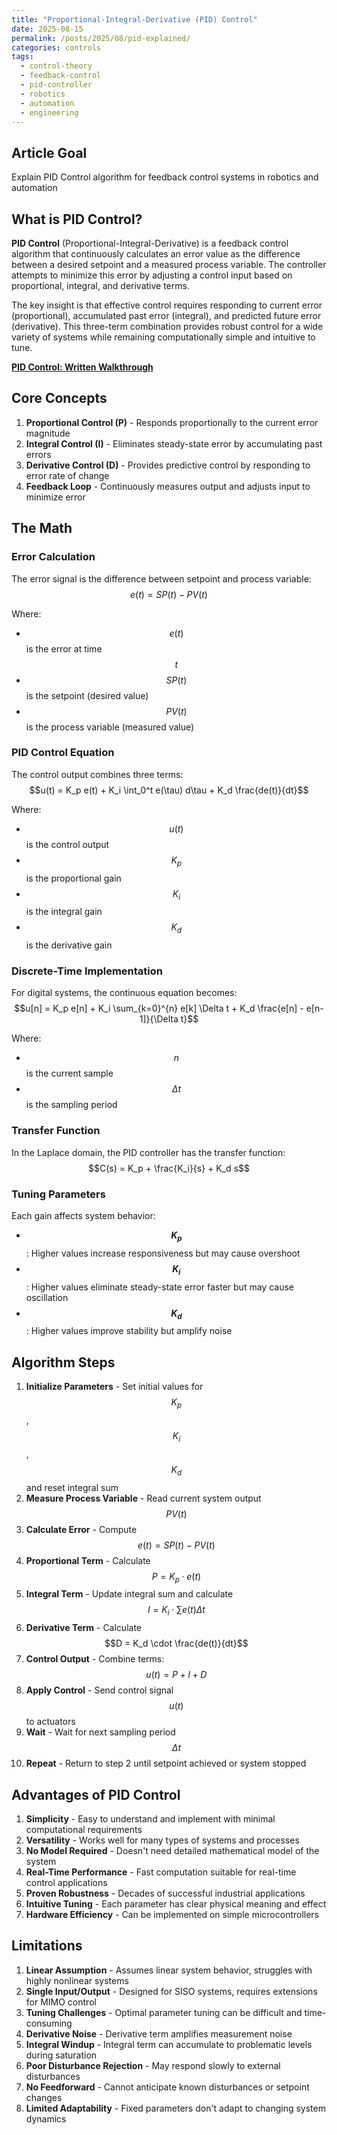 ```yaml
---
title: "Proportional-Integral-Derivative (PID) Control"
date: 2025-08-15
permalink: /posts/2025/08/pid-explained/
categories: controls
tags:
  - control-theory
  - feedback-control
  - pid-controller
  - robotics
  - automation
  - engineering
---
```


## Article Goal
Explain PID Control algorithm for feedback control systems in robotics and automation

## What is PID Control?
**PID Control** (Proportional-Integral-Derivative) is a feedback control algorithm that continuously calculates an error value as the difference between a desired setpoint and a measured process variable. The controller attempts to minimize this error by adjusting a control input based on proportional, integral, and derivative terms.

The key insight is that effective control requires responding to current error (proportional), accumulated past error (integral), and predicted future error (derivative). This three-term combination provides robust control for a wide variety of systems while remaining computationally simple and intuitive to tune.

**[PID Control: Written Walkthrough](/files/PID.pdf)**

## Core Concepts
1. **Proportional Control (P)** - Responds proportionally to the current error magnitude
2. **Integral Control (I)** - Eliminates steady-state error by accumulating past errors
3. **Derivative Control (D)** - Provides predictive control by responding to error rate of change
4. **Feedback Loop** - Continuously measures output and adjusts input to minimize error

## The Math

### Error Calculation
The error signal is the difference between setpoint and process variable:
$$e(t) = SP(t) - PV(t)$$

Where:
- $$e(t)$$ is the error at time $$t$$
- $$SP(t)$$ is the setpoint (desired value)
- $$PV(t)$$ is the process variable (measured value)

### PID Control Equation
The control output combines three terms:
$$u(t) = K_p e(t) + K_i \int_0^t e(\tau) d\tau + K_d \frac{de(t)}{dt}$$

Where:
- $$u(t)$$ is the control output
- $$K_p$$ is the proportional gain
- $$K_i$$ is the integral gain  
- $$K_d$$ is the derivative gain

### Discrete-Time Implementation
For digital systems, the continuous equation becomes:
$$u[n] = K_p e[n] + K_i \sum_{k=0}^{n} e[k] \Delta t + K_d \frac{e[n] - e[n-1]}{\Delta t}$$

Where:
- $$n$$ is the current sample
- $$\Delta t$$ is the sampling period

### Transfer Function
In the Laplace domain, the PID controller has the transfer function:
$$C(s) = K_p + \frac{K_i}{s} + K_d s$$

### Tuning Parameters
Each gain affects system behavior:
- **$$K_p$$**: Higher values increase responsiveness but may cause overshoot
- **$$K_i$$**: Higher values eliminate steady-state error faster but may cause oscillation
- **$$K_d$$**: Higher values improve stability but amplify noise

## Algorithm Steps
1. **Initialize Parameters** - Set initial values for $$K_p$$, $$K_i$$, $$K_d$$ and reset integral sum
2. **Measure Process Variable** - Read current system output $$PV(t)$$
3. **Calculate Error** - Compute $$e(t) = SP(t) - PV(t)$$
4. **Proportional Term** - Calculate $$P = K_p \cdot e(t)$$
5. **Integral Term** - Update integral sum and calculate $$I = K_i \cdot \sum e(t) \Delta t$$
6. **Derivative Term** - Calculate $$D = K_d \cdot \frac{de(t)}{dt}$$
7. **Control Output** - Combine terms: $$u(t) = P + I + D$$
8. **Apply Control** - Send control signal $$u(t)$$ to actuators
9. **Wait** - Wait for next sampling period $$\Delta t$$
10. **Repeat** - Return to step 2 until setpoint achieved or system stopped

## Advantages of PID Control
1. **Simplicity** - Easy to understand and implement with minimal computational requirements
2. **Versatility** - Works well for many types of systems and processes
3. **No Model Required** - Doesn't need detailed mathematical model of the system
4. **Real-Time Performance** - Fast computation suitable for real-time control applications
5. **Proven Robustness** - Decades of successful industrial applications
6. **Intuitive Tuning** - Each parameter has clear physical meaning and effect
7. **Hardware Efficiency** - Can be implemented on simple microcontrollers

## Limitations
1. **Linear Assumption** - Assumes linear system behavior, struggles with highly nonlinear systems
2. **Single Input/Output** - Designed for SISO systems, requires extensions for MIMO control
3. **Tuning Challenges** - Optimal parameter tuning can be difficult and time-consuming
4. **Derivative Noise** - Derivative term amplifies measurement noise
5. **Integral Windup** - Integral term can accumulate to problematic levels during saturation
6. **Poor Disturbance Rejection** - May respond slowly to external disturbances
7. **No Feedforward** - Cannot anticipate known disturbances or setpoint changes
8. **Limited Adaptability** - Fixed parameters don't adapt to changing system dynamics